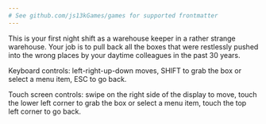 ```yaml
---
# See github.com/js13kGames/games for supported frontmatter
---
```

This is your first night shift as a warehouse keeper in a rather strange warehouse. Your job is to pull back all the boxes that were restlessly pushed into the wrong places by your daytime colleagues in the past 30 years.

Keyboard controls: left-right-up-down moves, SHIFT to grab the box or select a menu item, ESC to go back.

Touch screen controls: swipe on the right side of the display to move, touch the lower left corner to grab the box or select a menu item, touch the top left corner to go back.
